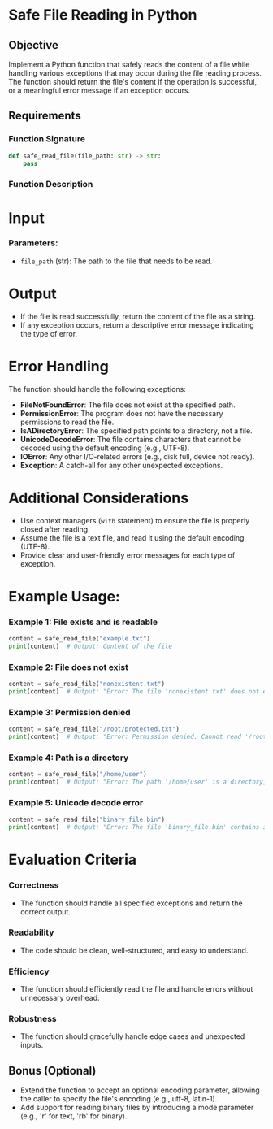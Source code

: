 # Safe File Reading in Python

## Objective
Implement a Python function that safely reads the content of a file while handling various exceptions that may occur during the file reading process. The function should return the file's content if the operation is successful, or a meaningful error message if an exception occurs.

## Requirements

### Function Signature
```python
def safe_read_file(file_path: str) -> str:
    pass
```
### Function Description

# Input

### Parameters:
- `file_path` (str): The path to the file that needs to be read.

# Output

- If the file is read successfully, return the content of the file as a string.
- If any exception occurs, return a descriptive error message indicating the type of error.

# Error Handling

The function should handle the following exceptions:

- **FileNotFoundError**: The file does not exist at the specified path.
- **PermissionError**: The program does not have the necessary permissions to read the file.
- **IsADirectoryError**: The specified path points to a directory, not a file.
- **UnicodeDecodeError**: The file contains characters that cannot be decoded using the default encoding (e.g., UTF-8).
- **IOError**: Any other I/O-related errors (e.g., disk full, device not ready).
- **Exception**: A catch-all for any other unexpected exceptions.

# Additional Considerations

- Use context managers (`with` statement) to ensure the file is properly closed after reading.
- Assume the file is a text file, and read it using the default encoding (UTF-8).
- Provide clear and user-friendly error messages for each type of exception.


# Example Usage:


### Example 1: File exists and is readable
```python
content = safe_read_file("example.txt")
print(content)  # Output: Content of the file
```

### Example 2: File does not exist
```python
content = safe_read_file("nonexistent.txt")
print(content)  # Output: "Error: The file 'nonexistent.txt' does not exist."
```

### Example 3: Permission denied
```python
content = safe_read_file("/root/protected.txt")
print(content)  # Output: "Error: Permission denied. Cannot read '/root/protected.txt'."
```

### Example 4: Path is a directory
```python
content = safe_read_file("/home/user")
print(content)  # Output: "Error: The path '/home/user' is a directory, not a file."
```

### Example 5: Unicode decode error
```python
content = safe_read_file("binary_file.bin")
print(content)  # Output: "Error: The file 'binary_file.bin' contains invalid characters and cannot be decoded."
```

# Evaluation Criteria

### Correctness
- The function should handle all specified exceptions and return the correct output.

### Readability
- The code should be clean, well-structured, and easy to understand.

### Efficiency
- The function should efficiently read the file and handle errors without unnecessary overhead.

### Robustness
- The function should gracefully handle edge cases and unexpected inputs.

## Bonus (Optional)
- Extend the function to accept an optional encoding parameter, allowing the caller to specify the file's encoding (e.g., utf-8, latin-1).
- Add support for reading binary files by introducing a mode parameter (e.g., 'r' for text, 'rb' for binary).
